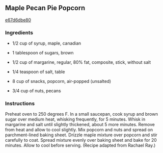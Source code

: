 ## Maple Pecan Pie Popcorn

[e67d6dbe80](http://tastykitchen.com/recipes/appetizers-and-snacks/maple-pecan-pie-popcorn/)

### Ingredients

 - 1/2 cup of syrup, maple, canadian

 - 1 tablespoon of sugars, brown

 - 1/2 cup of margarine, regular, 80% fat, composite, stick, without salt

 - 1/4 teaspoon of salt, table

 - 8 cup of snacks, popcorn, air-popped (unsalted)

 - 3/4 cup of nuts, pecans

### Instructions

Preheat oven to 250 degrees F. In a small saucepan, cook syrup and brown sugar over medium heat, whisking frequently, for 5 minutes. Whisk in margarine and salt until slightly thickened, about 5 more minutes. Remove from heat and allow to cool slightly. Mix popcorn and nuts and spread on parchment-lined baking sheet. Drizzle maple mixture over popcorn and stir carefully to coat. Spread mixture evenly over baking sheet and bake for 20 minutes. Allow to cool before serving. (Recipe adapted from Rachael Ray.)
